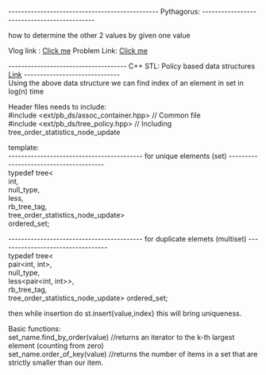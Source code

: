 ----------------------------------------------- Pythagorus: --------------------------------------------

  how to determine the other 2 values by given one value
  
  Vlog link : [Click me](https://byjus.com/maths/pythagorean-triples/)
  Problem Link: [Click me](https://codeforces.com/problemset/problem/1487/D)


------------------------------------- C++ STL: Policy based data structures [Link](https://codeforces.com/blog/entry/11080) ------------------------------<br>
  Using the above data structure we can find index of an element in set in log(n) time<br>

  Header files needs to include:<br>
    #include <ext/pb_ds/assoc_container.hpp> // Common file<br>
    #include <ext/pb_ds/tree_policy.hpp> // Including tree_order_statistics_node_update


  template:<br>
  ------------------------------------------  for unique elements (set)  ---------------------------------------<br>
    typedef tree<<br>
    int,<br>
    null_type,<br>
    less<int>,<br>
    rb_tree_tag,<br>
    tree_order_statistics_node_update><br>
    ordered_set;<br>

  ------------------------------------------  for duplicate elemets (multiset)  ----------------------------------<br>
    typedef tree<<br>
    pair<int, int>,<br>
    null_type,<br>
    less<pair<int, int>>,<br>
    rb_tree_tag,<br>
    tree_order_statistics_node_update> ordered_set;<br>

  then while insertion do st.insert{value,index} this will bring uniqueness.

  Basic functions: <br>
    set_name.find_by_order(value)    //returns an iterator to the k-th largest element (counting from zero)<br>
    set_name.order_of_key(value)     //returns the number of items in a set that are strictly smaller than our item.<br>
